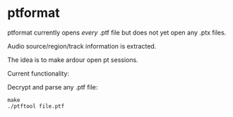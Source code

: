 ptformat
=========

ptformat currently opens *every* .ptf file
but does not yet open any .ptx files.

Audio source/region/track information is extracted.

The idea is to make ardour open pt sessions.

Current functionality:

Decrypt and parse any .ptf file:

	make
	./ptftool file.ptf
